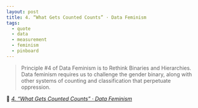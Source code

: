 ```yaml
---
layout: post
title: 4. “What Gets Counted Counts” · Data Feminism
tags:
  - quote
  - data
  - measurement
  - feminism
  - pinboard
---
```


<blockquote>Principle #4 of Data Feminism is to Rethink Binaries and Hierarchies. Data feminism requires us to challenge the gender binary, along with other systems of counting and classification that perpetuate oppression.</blockquote>

🔖 <cite><a href="https://data-feminism.mitpress.mit.edu/pub/h1w0nbqp/release/2">4. “What Gets Counted Counts” · Data Feminism</a></cite>
